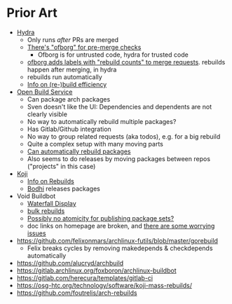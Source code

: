 # Prior Art

- [Hydra](https://github.com/NixOS/hydra)
	- Only runs *after* PRs are merged
	- [There's "ofborg" for pre-merge checks](https://discourse.nixos.org/t/difference-between-ofborg-and-hydra/3235)
		- Ofborg is for untrusted code, hydra for trusted code
	- [ofborg adds labels with "rebuild counts" to merge requests](https://github.com/NixOS/nixpkgs/issues/253500). rebuilds happen after merging, in hydra
	- rebuilds run automatically
	- [Info on (re-)build efficiency](https://discourse.nixos.org/t/how-to-make-nixpkgs-more-eco-friendly-use-less-resources/20976/56)
- [Open Build Service](https://build.opensuse.org/repositories/home:sbradnick/st-sx)
	- Can package arch packages
	- Sven doesn't like the UI: Dependencies and dependents are not clearly visible
	- No way to automatically rebuild multiple packages?
	- Has Gitlab/Github integration
	- No way to group related requests (aka todos), e.g. for a big rebuild
	- Quite a complex setup with many moving parts
	- [Can automatically rebuild packages](https://openbuildservice.org/help/manuals/obs-user-guide/cha.obs.build_scheduling_and_dispatching)
	- Also seems to do releases by moving packages between repos ("projects" in this case)
- [Koji](https://fedoraproject.org/wiki/Koji)
	- [Info on Rebuilds](https://docs.fedoraproject.org/en-US/package-maintainers/Package_Update_Guide/#updating_inter_dependent_packages)
	- [Bodhi](https://fedoraproject.org/wiki/Bodhi) releases packages
- Void Buildbot
	- [Waterfall Display](https://build.voidlinux.org/waterfall)
	- [bulk rebuilds](https://github.com/void-linux/xbps-bulk)
	- [Possibly no atomicity for publishing package sets?](https://docs.voidlinux.org/xbps/troubleshooting/common-issues.html#shlib-errors)
	- doc links on homepage are broken, and [there are some worrying issues](https://github.com/buildbot/buildbot/issues/7836)
- https://github.com/felixonmars/archlinux-futils/blob/master/gorebuild
	- Felix breaks cycles by removing makedepends & checkdepends automatically
- https://github.com/alucryd/archbuild
- https://gitlab.archlinux.org/foxboron/archlinux-buildbot
- https://gitlab.com/herecura/templates/gitlab-ci
- https://osg-htc.org/technology/software/koji-mass-rebuilds/
- https://github.com/foutrelis/arch-rebuilds
